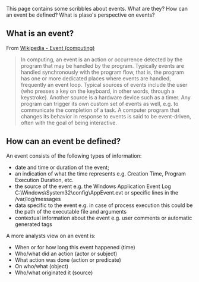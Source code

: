 This page contains some scribbles about events. What are they? How can an event be defined? What is plaso's perspective on events?

## What is an event?
From [Wikipedia - Event (computing)](http://en.wikipedia.org/wiki/Event_%28computing%29)

> In computing, an event is an action or occurrence detected by the program that may be handled by the program. Typically events are handled synchronously with the program flow, that is, the program has one or more dedicated places where events are handled, frequently an event loop. Typical sources of events include the user (who presses a key on the keyboard, in other words, through a keystroke). Another source is a hardware device such as a timer. Any program can trigger its own custom set of events as well, e.g. to communicate the completion of a task. A computer program that changes its behavior in response to events is said to be event-driven, often with the goal of being interactive.

## How can an event be defined?
An event consists of the following types of information:

* date and time or duration of the event;
* an indication of what the time represents e.g. Creation Time, Program Execution Duration, etc.
* the source of the event e.g. the Windows Application Event Log C:\Windows\System32\config\AppEvent.evt or specific lines in the /var/log/messages
* data specific to the event e.g. in case of process execution this could be the path of the executable file and arguments
* contextual information about the event e.g. user comments or automatic generated tags

A more analysts view on an event is:

* When or for how long this event happened (time)
* Who/what did an action (actor or subject)
* What action was done (action or predicate)
* On who/what (object)
* Who/what originated it (source)

